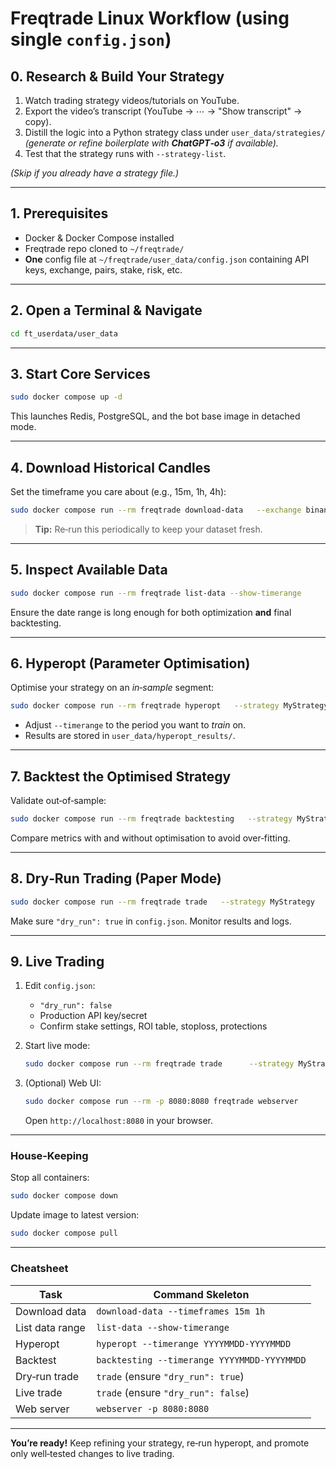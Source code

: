 # Freqtrade Linux Workflow (using single `config.json`)

## 0. Research & Build Your Strategy

1. Watch trading strategy videos/tutorials on YouTube.
2. Export the video’s transcript (YouTube → ⋯ → "Show transcript" → copy).
3. Distill the logic into a Python strategy class under `user_data/strategies/` *(generate or refine boilerplate with **ChatGPT‑o3** if available).*
4. Test that the strategy runs with `--strategy-list`.

*(Skip if you already have a strategy file.)*

---

## 1. Prerequisites

- Docker & Docker Compose installed
- Freqtrade repo cloned to `~/freqtrade/`
- **One** config file at `~/freqtrade/user_data/config.json` containing API keys, exchange, pairs, stake, risk, etc.

---

## 2. Open a Terminal & Navigate

```bash
cd ft_userdata/user_data
```

---

## 3. Start Core Services

```bash
sudo docker compose up -d
```

This launches Redis, PostgreSQL, and the bot base image in detached mode.

---

## 4. Download Historical Candles

Set the timeframe you care about (e.g., 15m, 1h, 4h):

```bash
sudo docker compose run --rm freqtrade download-data   --exchange binance   --timeframes 15m 1h 4h
```

> **Tip:** Re‑run this periodically to keep your dataset fresh.

---

## 5. Inspect Available Data

```bash
sudo docker compose run --rm freqtrade list-data --show-timerange
```

Ensure the date range is long enough for both optimization **and** final backtesting.

---

## 6. Hyperopt (Parameter Optimisation)

Optimise your strategy on an *in‑sample* segment:

```bash
sudo docker compose run --rm freqtrade hyperopt   --strategy MyStrategy   --hyperopt-loss CustomSharpeHyperOptLoss   --spaces buy roi stoploss trades   --timerange 20240301-20240415   --epochs 50   --config user_data/config.json
```

- Adjust `--timerange` to the period you want to *train* on.
- Results are stored in `user_data/hyperopt_results/`.

---

## 7. Backtest the Optimised Strategy

Validate out‑of‑sample:

```bash
sudo docker compose run --rm freqtrade backtesting   --strategy MyStrategy   --timerange 20240416-20250523   --config user_data/config.json   --export trades
```

Compare metrics with and without optimisation to avoid over‑fitting.

---

## 8. Dry‑Run Trading (Paper Mode)

```bash
sudo docker compose run --rm freqtrade trade   --strategy MyStrategy   --config user_data/config.json
```

Make sure `"dry_run": true` in `config.json`. Monitor results and logs.

---

## 9. Live Trading

1. Edit `config.json`:

   - `"dry_run": false`
   - Production API key/secret
   - Confirm stake settings, ROI table, stoploss, protections

2. Start live mode:

   ```bash
   sudo docker compose run --rm freqtrade trade      --strategy MyStrategy      --config user_data/config.json
   ```

3. (Optional) Web UI:

   ```bash
   sudo docker compose run --rm -p 8080:8080 freqtrade webserver      --config user_data/config.json
   ```

   Open `http://localhost:8080` in your browser.

---

### House‑Keeping

Stop all containers:

```bash
sudo docker compose down
```

Update image to latest version:

```bash
sudo docker compose pull
```

---

### Cheatsheet

| Task            | Command Skeleton                            |
| --------------- | ------------------------------------------- |
| Download data   | `download-data --timeframes 15m 1h`         |
| List data range | `list-data --show-timerange`                |
| Hyperopt        | `hyperopt --timerange YYYYMMDD-YYYYMMDD`    |
| Backtest        | `backtesting --timerange YYYYMMDD-YYYYMMDD` |
| Dry‑run trade   | `trade` (ensure `"dry_run": true`)          |
| Live trade      | `trade` (ensure `"dry_run": false`)         |
| Web server      | `webserver -p 8080:8080`                    |

---

**You’re ready!** Keep refining your strategy, re‑run hyperopt, and promote only well‑tested changes to live trading.
